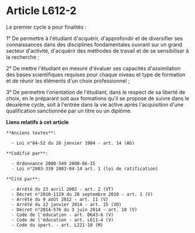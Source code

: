 # Article L612-2

Le premier cycle a pour finalités :

1° De permettre à l'étudiant d'acquérir, d'approfondir et de diversifier ses connaissances dans des disciplines fondamentales
ouvrant sur un grand secteur d'activité, d'acquérir des méthodes de travail et de se sensibiliser à la recherche ;

2° De mettre l'étudiant en mesure d'évaluer ses capacités d'assimilation des bases scientifiques requises pour chaque niveau
et type de formation et de réunir les éléments d'un choix professionnel ;

3° De permettre l'orientation de l'étudiant, dans le respect de sa liberté de choix, en le préparant soit aux formations
qu'il se propose de suivre dans le deuxième cycle, soit à l'entrée dans la vie active après l'acquisition d'une qualification
sanctionnée par un titre ou un diplôme.

**Liens relatifs à cet article**

	**Anciens textes**:

	  - Loi n°84-52 du 26 janvier 1984 - art. 14 (Ab)

	**Codifié par**:

	  - Ordonnance 2000-549 2000-06-15
	  - Loi n°2003-339 2003-04-14 art. 1 (loi de ratification)

	**Cité par**:

	  - Arrêté du 23 avril 2002 - art. 2 (VT)
	  - Décret n°2010-1129 du 28 septembre 2010 - art. 1 (V)
	  - Arrêté du 9 août 2012 - art. 11 (V)
	  - Arrêté du 22 janvier 2014 - art. 15 (VD)
	  - Décret n°2014-576 du 3 juin 2014 - art. 10 (V)
	  - Code de l'éducation - art. D643-6 (V)
	  - Code de l'éducation - art. L611-4 (V)
	  - Code du sport. - art. L221-10 (M)
